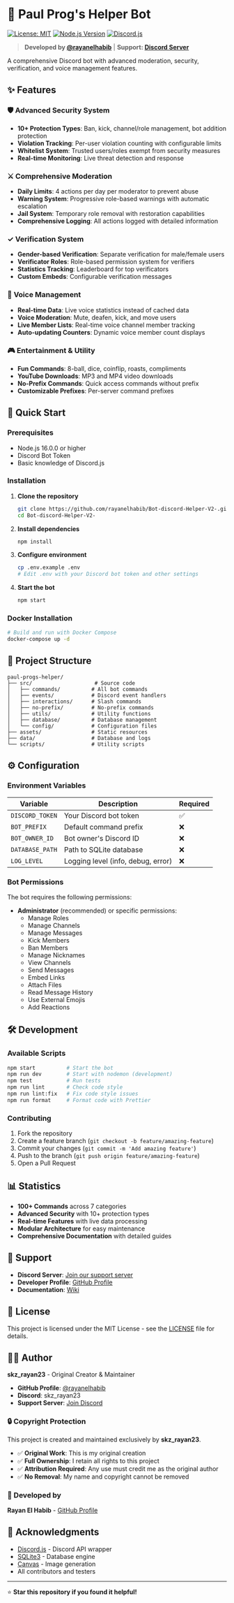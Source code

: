 # 🤖 Paul Prog's Helper Bot

[![License: MIT](https://img.shields.io/badge/License-MIT-yellow.svg)](https://opensource.org/licenses/MIT)
[![Node.js Version](https://img.shields.io/badge/node-%3E%3D16.0.0-brightgreen.svg)](https://nodejs.org/)
[![Discord.js](https://img.shields.io/badge/discord.js-v14-blue.svg)](https://discord.js.org/)

> **Developed by [@rayanelhabib](https://github.com/rayanelhabib)** | **Support: [Discord Server](https://discord.gg/9h9DQac2HK)**

A comprehensive Discord bot with advanced moderation, security, verification, and voice management features.

## ✨ Features

### 🛡️ **Advanced Security System**
- **10+ Protection Types**: Ban, kick, channel/role management, bot addition protection
- **Violation Tracking**: Per-user violation counting with configurable limits
- **Whitelist System**: Trusted users/roles exempt from security measures
- **Real-time Monitoring**: Live threat detection and response

### ⚔️ **Comprehensive Moderation**
- **Daily Limits**: 4 actions per day per moderator to prevent abuse
- **Warning System**: Progressive role-based warnings with automatic escalation
- **Jail System**: Temporary role removal with restoration capabilities
- **Comprehensive Logging**: All actions logged with detailed information

### ✓ **Verification System**
- **Gender-based Verification**: Separate verification for male/female users
- **Verificator Roles**: Role-based permission system for verifiers
- **Statistics Tracking**: Leaderboard for top verificators
- **Custom Embeds**: Configurable verification messages

### 🎤 **Voice Management**
- **Real-time Data**: Live voice statistics instead of cached data
- **Voice Moderation**: Mute, deafen, kick, and move users
- **Live Member Lists**: Real-time voice channel member tracking
- **Auto-updating Counters**: Dynamic voice member count displays

### 🎮 **Entertainment & Utility**
- **Fun Commands**: 8-ball, dice, coinflip, roasts, compliments
- **YouTube Downloads**: MP3 and MP4 video downloads
- **No-Prefix Commands**: Quick access commands without prefix
- **Customizable Prefixes**: Per-server command prefixes

## 🚀 Quick Start

### Prerequisites
- Node.js 16.0.0 or higher
- Discord Bot Token
- Basic knowledge of Discord.js

### Installation

1. **Clone the repository**
   ```bash
   git clone https://github.com/rayanelhabib/Bot-discord-Helper-V2-.git
   cd Bot-discord-Helper-V2-
   ```

2. **Install dependencies**
   ```bash
   npm install
   ```

3. **Configure environment**
   ```bash
   cp .env.example .env
   # Edit .env with your Discord bot token and other settings
   ```

4. **Start the bot**
   ```bash
   npm start
   ```

### Docker Installation

```bash
# Build and run with Docker Compose
docker-compose up -d
```

## 📁 Project Structure

```
paul-progs-helper/
├── src/                    # Source code
│   ├── commands/          # All bot commands
│   ├── events/            # Discord event handlers
│   ├── interactions/      # Slash commands
│   ├── no-prefix/         # No-prefix commands
│   ├── utils/             # Utility functions
│   ├── database/          # Database management
│   └── config/            # Configuration files
├── assets/                # Static resources
├── data/                  # Database and logs
└── scripts/               # Utility scripts
```

## ⚙️ Configuration

### Environment Variables

| Variable | Description | Required |
|----------|-------------|----------|
| `DISCORD_TOKEN` | Your Discord bot token | ✅ |
| `BOT_PREFIX` | Default command prefix | ❌ |
| `BOT_OWNER_ID` | Bot owner's Discord ID | ❌ |
| `DATABASE_PATH` | Path to SQLite database | ❌ |
| `LOG_LEVEL` | Logging level (info, debug, error) | ❌ |

### Bot Permissions

The bot requires the following permissions:
- **Administrator** (recommended) or specific permissions:
  - Manage Roles
  - Manage Channels
  - Manage Messages
  - Kick Members
  - Ban Members
  - Manage Nicknames
  - View Channels
  - Send Messages
  - Embed Links
  - Attach Files
  - Read Message History
  - Use External Emojis
  - Add Reactions

## 🛠️ Development

### Available Scripts

```bash
npm start          # Start the bot
npm run dev        # Start with nodemon (development)
npm test           # Run tests
npm run lint       # Check code style
npm run lint:fix   # Fix code style issues
npm run format     # Format code with Prettier
```

### Contributing

1. Fork the repository
2. Create a feature branch (`git checkout -b feature/amazing-feature`)
3. Commit your changes (`git commit -m 'Add amazing feature'`)
4. Push to the branch (`git push origin feature/amazing-feature`)
5. Open a Pull Request

## 📊 Statistics

- **100+ Commands** across 7 categories
- **Advanced Security** with 10+ protection types
- **Real-time Features** with live data processing
- **Modular Architecture** for easy maintenance
- **Comprehensive Documentation** with detailed guides

## 🤝 Support

- **Discord Server**: [Join our support server](https://discord.gg/9h9DQac2HK)
- **Developer Profile**: [GitHub Profile](https://github.com/rayanelhabib)
- **Documentation**: [Wiki](https://github.com/rayanelhabib/Bot-discord-Helper-V2-/wiki)

## 📄 License

This project is licensed under the MIT License - see the [LICENSE](LICENSE) file for details.

## 👨‍💻 Author

**skz_rayan23** - Original Creator & Maintainer
- **GitHub Profile**: [@rayanelhabib](https://github.com/rayanelhabib)
- **Discord**: skz_rayan23
- **Support Server**: [Join Discord](https://discord.gg/9h9DQac2HK)

### 🔒 Copyright Protection
This project is created and maintained exclusively by **skz_rayan23**.
- ✅ **Original Work**: This is my original creation
- ✅ **Full Ownership**: I retain all rights to this project
- ✅ **Attribution Required**: Any use must credit me as the original author
- ✅ **No Removal**: My name and copyright cannot be removed

### 🌟 Developed by
**Rayan El Habib** - [GitHub Profile](https://github.com/rayanelhabib)

## 🙏 Acknowledgments

- [Discord.js](https://discord.js.org/) - Discord API wrapper
- [SQLite3](https://www.sqlite.org/) - Database engine
- [Canvas](https://github.com/Automattic/node-canvas) - Image generation
- All contributors and testers

---

⭐ **Star this repository if you found it helpful!**

